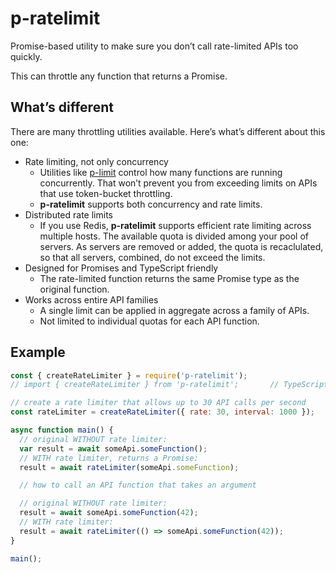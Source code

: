 # p-ratelimit

Promise-based utility to make sure you don’t call rate-limited APIs too quickly.

This can throttle any function that returns a Promise.

## What’s different

There are many throttling utilities available. Here’s what’s different about this one:

* Rate limiting, not only concurrency
    * Utilities like [p-limit](https://github.com/sindresorhus/p-limit) control how many functions are running concurrently. That won’t prevent you from exceeding limits on APIs that use token-bucket throttling.
    * **p-ratelimit** supports both concurrency and rate limits.
* Distributed rate limits
    * If you use Redis, **p-ratelimit** supports efficient rate limiting across multiple hosts. The available quota is divided among your pool of servers. As servers are removed or added, the quota is recaclulated, so that all servers, combined, do not exceed the limits.
* Designed for Promises and TypeScript friendly
    * The rate-limited function returns the same Promise type as the original function.
* Works across entire API families
    * A single limit can be applied in aggregate across a family of APIs.
    * Not limited to individual quotas for each API function.


## Example

```javascript
const { createRateLimiter } = require('p-ratelimit');
// import { createRateLimiter } from 'p-ratelimit';       // TypeScript

// create a rate limiter that allows up to 30 API calls per second
const rateLimiter = createRateLimiter({ rate: 30, interval: 1000 });

async function main() {
  // original WITHOUT rate limiter:
  var result = await someApi.someFunction();
  // WITH rate limiter, returns a Promise:
  result = await rateLimiter(someApi.someFunction);

  // how to call an API function that takes an argument

  // original WITHOUT rate limiter:
  result = await someApi.someFunction(42);
  // WITH rate limiter:
  result = await rateLimiter(() => someApi.someFunction(42));
}

main();
```
